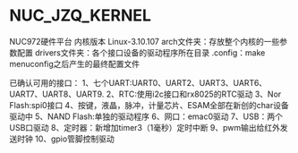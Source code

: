 # NUC_JZQ_KERNEL
NUC972硬件平台
内核版本 Linux-3.10.107
arch文件夹：存放整个内核的一些参数配置
drivers文件夹：各个接口设备的驱动程序所在目录
.config：make menuconfig之后产生的最终配置文件

已确认可用的接口：
1、七个UART:UART0、UART2、UART3、UART6、UART7、UART8、UART9.
2、RTC:使用i2c接口和rx8025的RTC驱动
3、Nor Flash:spi0接口
4、按键，液晶，脉冲，计量芯片、ESAM全部在新创的char设备驱动中
5、NAND Flash:单独的驱动程序
6、网口：emac0驱动
7、USB：两个USB口驱动
8、定时器：新增加timer3（1毫秒）定时中断
9、pwm输出给红外发送时钟
10、gpio管脚控制驱动
